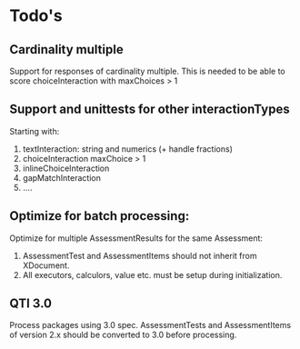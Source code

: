 # Todo's

## Cardinality multiple

Support for responses of cardinality multiple. This is needed to be able to score choiceInteraction with maxChoices > 1

## Support and unittests for other interactionTypes

Starting with:

1. textInteraction: string and numerics (+ handle fractions)
2. choiceInteraction maxChoice > 1
3. inlineChoiceInteraction
4. gapMatchInteraction
5. ....

## Optimize for batch processing:

Optimize for multiple AssessmentResults for the same Assessment:

1. AssessmentTest and AssessmentItems should not inherit from XDocument. 
2. All executors, calculors, value etc. must be setup during initialization. 



##  QTI 3.0

Process packages using 3.0 spec. AssessmentTests and AssessmentItems of version 2.x should be converted to 3.0 before processing.
